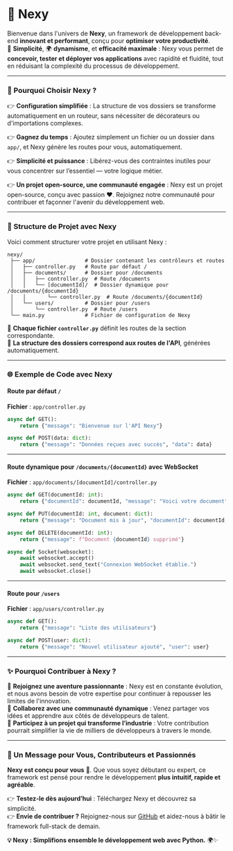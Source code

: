 
# 🌟 **Nexy**

Bienvenue dans l'univers de **Nexy**, un framework de développement back-end **innovant et performant**, conçu pour **optimiser votre productivité**.  
🚀 **Simplicité**, 🌍 **dynamisme**, et **efficacité maximale** : Nexy vous permet de **concevoir, tester et déployer vos applications** avec rapidité et fluidité, tout en réduisant la complexité du processus de développement.

---

### **🧩 Pourquoi Choisir Nexy ?**  

👉 **Configuration simplifiée** : La structure de vos dossiers se transforme automatiquement en un routeur, sans nécessiter de décorateurs ou d'importations complexes.  

👉 **Gagnez du temps** : Ajoutez simplement un fichier ou un dossier dans `app/`, et Nexy génère les routes pour vous, automatiquement.  

👉 **Simplicité et puissance** : Libérez-vous des contraintes inutiles pour vous concentrer sur l’essentiel — votre logique métier.  

👉 **Un projet open-source, une communauté engagée** : Nexy est un projet open-source, conçu avec passion ❤️. Rejoignez notre communauté pour contribuer et façonner l'avenir du développement web.

---

### **📂 Structure de Projet avec Nexy**  

Voici comment structurer votre projet en utilisant Nexy :  

```plaintext
nexy/
 ├── app/                # Dossier contenant les contrôleurs et routes
 │   ├── controller.py   # Route par défaut /
 │   ├── documents/      # Dossier pour /documents
 │   │   ├── controller.py  # Route /documents
 │   │   └── [documentId]/  # Dossier dynamique pour /documents/{documentId}
 │   │       └── controller.py  # Route /documents/{documentId}
 │   └── users/          # Dossier pour /users
 │       └── controller.py  # Route /users
 └── main.py             # Fichier de configuration de Nexy
```

📝 **Chaque fichier `controller.py`** définit les routes de la section correspondante.  
🎯 **La structure des dossiers correspond aux routes de l'API**, générées automatiquement.

---

### **🌐 Exemple de Code avec Nexy**  

#### **Route par défaut `/`**  

**Fichier** : `app/controller.py`  

```python
async def GET():
    return {"message": "Bienvenue sur l'API Nexy"}

async def POST(data: dict):
    return {"message": "Données reçues avec succès", "data": data}
```

---

#### **Route dynamique pour `/documents/{documentId}` avec WebSocket**  

**Fichier** : `app/documents/[documentId]/controller.py`  

```python
async def GET(documentId: int):
    return {"documentId": documentId, "message": "Voici votre document"}

async def PUT(documentId: int, document: dict):
    return {"message": "Document mis à jour", "documentId": documentId, "document": document}

async def DELETE(documentId: int):
    return {"message": f"Document {documentId} supprimé"}

async def Socket(websocket):
    await websocket.accept()
    await websocket.send_text("Connexion WebSocket établie.")
    await websocket.close()
```

---

#### **Route pour `/users`**  

**Fichier** : `app/users/controller.py`  

```python
async def GET():
    return {"message": "Liste des utilisateurs"}

async def POST(user: dict):
    return {"message": "Nouvel utilisateur ajouté", "user": user}
```

---

### **✨ Pourquoi Contribuer à Nexy ?**  

🚀 **Rejoignez une aventure passionnante** : Nexy est en constante évolution, et nous avons besoin de votre expertise pour continuer à repousser les limites de l'innovation.  
🤝 **Collaborez avec une communauté dynamique** : Venez partager vos idées et apprendre aux côtés de développeurs de talent.  
🌟 **Participez à un projet qui transforme l’industrie** : Votre contribution pourrait simplifier la vie de milliers de développeurs à travers le monde.  

---

### **💬 Un Message pour Vous, Contributeurs et Passionnés**  

**Nexy est conçu pour vous** 💛. Que vous soyez débutant ou expert, ce framework est pensé pour rendre le développement **plus intuitif, rapide et agréable**.  

👉 **Testez-le dès aujourd’hui** : Téléchargez Nexy et découvrez sa simplicité.  
👉 **Envie de contribuer ?** Rejoignez-nous sur [GitHub](#) et aidez-nous à bâtir le framework full-stack de demain.  

**💡 Nexy : Simplifions ensemble le développement web avec Python.** 🌍✨

